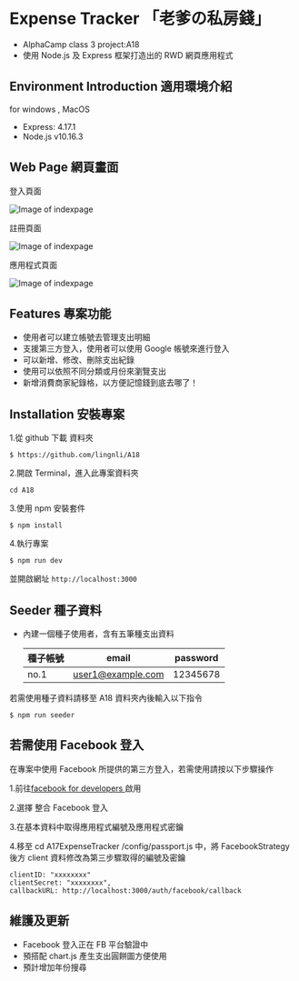# Expense Tracker 「老爹の私房錢」

- AlphaCamp class 3 project:A18
- 使用 Node.js 及 Express 框架打造出的 RWD 網頁應用程式

## Environment Introduction 適用環境介紹

for windows , MacOS

- Express: 4.17.1
- Node.js v10.16.3

## Web Page 網頁畫面

登入頁面

![Image of indexpage](https://upload.cc/i1/2019/12/05/m9UXJb.png)

註冊頁面

![Image of indexpage](https://upload.cc/i1/2019/12/05/RPjZVG.png)

應用程式頁面

![Image of indexpage](https://upload.cc/i1/2019/12/05/WrGoY9.png)

## Features 專案功能

- 使用者可以建立帳號去管理支出明細
- 支援第三方登入，使用者可以使用 Google 帳號來進行登入
- 可以新增、修改、刪除支出紀錄
- 使用可以依照不同分類或月份來瀏覽支出
- 新增消費商家紀錄格，以方便記憶錢到底去哪了！

## Installation 安裝專案

1.從 github 下載 資料夾

```
$ https://github.com/lingnli/A18
```

2.開啟 Terminal，進入此專案資料夾

```
cd A18
```

3.使用 npm 安裝套件

```
$ npm install
```

4.執行專案

```
$ npm run dev
```

並開啟網址
`http://localhost:3000`

## Seeder 種子資料

- 內建一個種子使用者，含有五筆種支出資料

  | 種子帳號 | email             | password |
  | -------- | ----------------- | -------- |
  | no.1     | user1@example.com | 12345678 |

若需使用種子資料請移至 A18 資料夾內後輸入以下指令

```
$ npm run seeder
```

## 若需使用 Facebook 登入

在專案中使用 Facebook 所提供的第三方登入，若需使用請按以下步驟操作

1.前往<a href="https://developers.facebook.com/">facebook for developers </a>啟用

2.選擇 整合 Facebook 登入

3.在基本資料中取得應用程式編號及應用程式密鑰

4.移至 cd A17ExpenseTracker
/config/passport.js 中，將 FacebookStrategy 後方 client 資料修改為第三步驟取得的編號及密鑰

```
clientID: "xxxxxxxx"
clientSecret: "xxxxxxxx",
callbackURL: http://localhost:3000/auth/facebook/callback
```

## 維護及更新

- Facebook 登入正在 FB 平台驗證中
- 預搭配 chart.js 產生支出圓餅圖方便使用
- 預計增加年份搜尋
